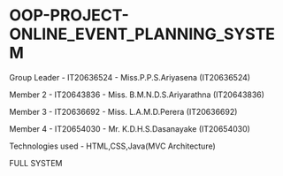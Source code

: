 # OOP-PROJECT-ONLINE_EVENT_PLANNING_SYSTEM

Group Leader - IT20636524 - Miss.P.P.S.Ariyasena (IT20636524)

Member 2 - IT20643836 - Miss. B.M.N.D.S.Ariyarathna (IT20643836)

Member 3 - IT20636692 - Miss. L.A.M.D.Perera (IT20636692)

Member 4 - IT20654030 - Mr. K.D.H.S.Dasanayake (IT20654030)

Technologies used - HTML,CSS,Java(MVC Architecture)

FULL SYSTEM
